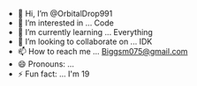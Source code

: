 - 👋 Hi, I’m @OrbitalDrop991
- 👀 I’m interested in ... Code
- 🌱 I’m currently learning ... Everything
- 💞️ I’m looking to collaborate on ... IDK
- 📫 How to reach me ... Biggsm075@gmail.com
- 😄 Pronouns: ...
- ⚡ Fun fact: ... I'm 19

<!---
OrbitalDrop991/OrbitalDrop991 is a ✨ special ✨ repository because its `README.md` (this file) appears on your GitHub profile.
You can click the Preview link to take a look at your changes.
--->
